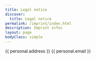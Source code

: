 ```yaml
---
title: Legal notice
discover:
  title: Legal notice
permalink: /imprint/index.html
description: Imprint infos
layout: page
bodyClass: simple
---
```


{{ personal.address }}
{{ personal.email }}
